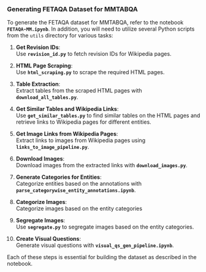 ### Generating FETAQA Dataset for MMTABQA

To generate the FETAQA dataset for MMTABQA, refer to the notebook **`FETAQA-MM.ipynb`**. In addition, you will need to utilize several Python scripts from the `utils` directory for various tasks:

1. **Get Revision IDs**:  
   Use **`revision_id.py`** to fetch revision IDs for Wikipedia pages.

2. **HTML Page Scraping**:  
   Use **`html_scraping.py`** to scrape the required HTML pages.

3. **Table Extraction**:  
   Extract tables from the scraped HTML pages with **`download_all_tables.py`**.

4. **Get Similar Tables and Wikipedia Links**:  
   Use **`get_similar_tables.py`** to find similar tables on the HTML pages and retrieve links to Wikipedia pages for different entities.

5. **Get Image Links from Wikipedia Pages**:  
   Extract links to images from Wikipedia pages using **`links_to_image_pipeline.py`**.

6. **Download Images**:  
   Download images from the extracted links with **`download_images.py`**.

7. **Generate Categories for Entities**:  
   Categorize entities based on the annotations with **`parse_categorywise_entity_annotations.ipynb`**.

8. **Categorize Images**:  
   Categorize images based on the entity categories

9. **Segregate Images**:  
   Use **`segregate.py`** to segregate images based on the entity categories.

10. **Create Visual Questions**:  
   Generate visual questions with **`visual_qs_gen_pipeline.ipynb`**.

Each of these steps is essential for building the dataset as described in the notebook.

